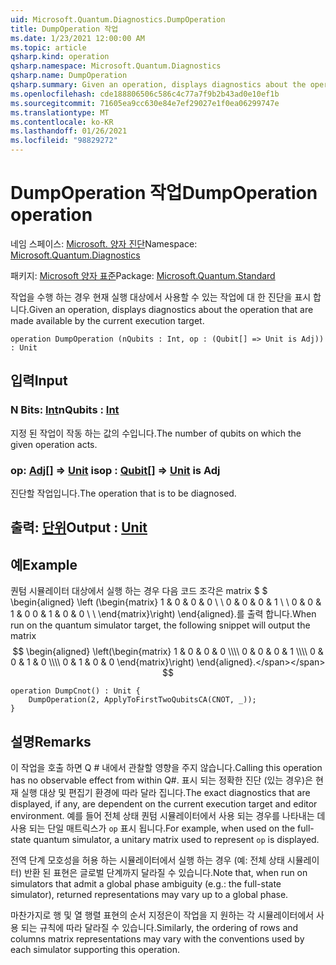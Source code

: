 ```yaml
---
uid: Microsoft.Quantum.Diagnostics.DumpOperation
title: DumpOperation 작업
ms.date: 1/23/2021 12:00:00 AM
ms.topic: article
qsharp.kind: operation
qsharp.namespace: Microsoft.Quantum.Diagnostics
qsharp.name: DumpOperation
qsharp.summary: Given an operation, displays diagnostics about the operation that are made available by the current execution target.
ms.openlocfilehash: cde188806506c586c4c77a7f9b2b43ad0e10ef1b
ms.sourcegitcommit: 71605ea9cc630e84e7ef29027e1f0ea06299747e
ms.translationtype: MT
ms.contentlocale: ko-KR
ms.lasthandoff: 01/26/2021
ms.locfileid: "98829272"
---
```

# <a name="dumpoperation-operation"></a><span data-ttu-id="b843d-102">DumpOperation 작업</span><span class="sxs-lookup"><span data-stu-id="b843d-102">DumpOperation operation</span></span>

<span data-ttu-id="b843d-103">네임 스페이스: [Microsoft. 양자 진단](xref:Microsoft.Quantum.Diagnostics)</span><span class="sxs-lookup"><span data-stu-id="b843d-103">Namespace: [Microsoft.Quantum.Diagnostics](xref:Microsoft.Quantum.Diagnostics)</span></span>

<span data-ttu-id="b843d-104">패키지: [Microsoft 양자 표준](https://nuget.org/packages/Microsoft.Quantum.Standard)</span><span class="sxs-lookup"><span data-stu-id="b843d-104">Package: [Microsoft.Quantum.Standard](https://nuget.org/packages/Microsoft.Quantum.Standard)</span></span>


<span data-ttu-id="b843d-105">작업을 수행 하는 경우 현재 실행 대상에서 사용할 수 있는 작업에 대 한 진단을 표시 합니다.</span><span class="sxs-lookup"><span data-stu-id="b843d-105">Given an operation, displays diagnostics about the operation that are made available by the current execution target.</span></span>

```qsharp
operation DumpOperation (nQubits : Int, op : (Qubit[] => Unit is Adj)) : Unit
```


## <a name="input"></a><span data-ttu-id="b843d-106">입력</span><span class="sxs-lookup"><span data-stu-id="b843d-106">Input</span></span>

### <a name="nqubits--int"></a><span data-ttu-id="b843d-107">N Bits: [Int](xref:microsoft.quantum.lang-ref.int)</span><span class="sxs-lookup"><span data-stu-id="b843d-107">nQubits : [Int](xref:microsoft.quantum.lang-ref.int)</span></span>

<span data-ttu-id="b843d-108">지정 된 작업이 작동 하는 값의 수입니다.</span><span class="sxs-lookup"><span data-stu-id="b843d-108">The number of qubits on which the given operation acts.</span></span>


### <a name="op--qubit--unit--is-adj"></a><span data-ttu-id="b843d-109">op: [Adj](xref:microsoft.quantum.lang-ref.qubit)[] => [Unit](xref:microsoft.quantum.lang-ref.unit)  is</span><span class="sxs-lookup"><span data-stu-id="b843d-109">op : [Qubit](xref:microsoft.quantum.lang-ref.qubit)[] => [Unit](xref:microsoft.quantum.lang-ref.unit)  is Adj</span></span>

<span data-ttu-id="b843d-110">진단할 작업입니다.</span><span class="sxs-lookup"><span data-stu-id="b843d-110">The operation that is to be diagnosed.</span></span>



## <a name="output--unit"></a><span data-ttu-id="b843d-111">출력: [단위](xref:microsoft.quantum.lang-ref.unit)</span><span class="sxs-lookup"><span data-stu-id="b843d-111">Output : [Unit](xref:microsoft.quantum.lang-ref.unit)</span></span>



## <a name="example"></a><span data-ttu-id="b843d-112">예</span><span class="sxs-lookup"><span data-stu-id="b843d-112">Example</span></span>

<span data-ttu-id="b843d-113">퀀텀 시뮬레이터 대상에서 실행 하는 경우 다음 코드 조각은 matrix $ $ \begin{aligned} \left (\begin{matrix} 1 & 0 & 0 & 0 \\ \\ 0 & 0 & 0 & 1 \\ \\ 0 & 0 & 1 & 0 0 & 1 & 0 & 0 \\ \\ \end{matrix}\right) \end{aligned}.를 출력 합니다.</span><span class="sxs-lookup"><span data-stu-id="b843d-113">When run on the quantum simulator target, the following snippet will output the matrix $$ \begin{aligned} \left(\begin{matrix} 1 & 0 & 0 & 0 \\\\ 0 & 0 & 0 & 1 \\\\ 0 & 0 & 1 & 0 \\\\ 0 & 1 & 0 & 0 \end{matrix}\right) \end{aligned}.</span></span>
$$

```qsharp
operation DumpCnot() : Unit {
    DumpOperation(2, ApplyToFirstTwoQubitsCA(CNOT, _));
}
```

## <a name="remarks"></a><span data-ttu-id="b843d-114">설명</span><span class="sxs-lookup"><span data-stu-id="b843d-114">Remarks</span></span>

<span data-ttu-id="b843d-115">이 작업을 호출 하면 Q # 내에서 관찰할 영향을 주지 않습니다.</span><span class="sxs-lookup"><span data-stu-id="b843d-115">Calling this operation has no observable effect from within Q#.</span></span> <span data-ttu-id="b843d-116">표시 되는 정확한 진단 (있는 경우)은 현재 실행 대상 및 편집기 환경에 따라 달라 집니다.</span><span class="sxs-lookup"><span data-stu-id="b843d-116">The exact diagnostics that are displayed, if any, are dependent on the current execution target and editor environment.</span></span>
<span data-ttu-id="b843d-117">예를 들어 전체 상태 퀀텀 시뮬레이터에서 사용 되는 경우를 나타내는 데 사용 되는 단일 매트릭스가 `op` 표시 됩니다.</span><span class="sxs-lookup"><span data-stu-id="b843d-117">For example, when used on the full-state quantum simulator, a unitary matrix used to represent `op` is displayed.</span></span>

<span data-ttu-id="b843d-118">전역 단계 모호성을 허용 하는 시뮬레이터에서 실행 하는 경우 (예: 전체 상태 시뮬레이터) 반환 된 표현은 글로벌 단계까지 달라질 수 있습니다.</span><span class="sxs-lookup"><span data-stu-id="b843d-118">Note that, when run on simulators that admit a global phase ambiguity (e.g.: the full-state simulator), returned representations may vary up to a global phase.</span></span>

<span data-ttu-id="b843d-119">마찬가지로 행 및 열 행렬 표현의 순서 지정은이 작업을 지 원하는 각 시뮬레이터에서 사용 되는 규칙에 따라 달라질 수 있습니다.</span><span class="sxs-lookup"><span data-stu-id="b843d-119">Similarly, the ordering of rows and columns matrix representations may vary with the conventions used by each simulator supporting this operation.</span></span>